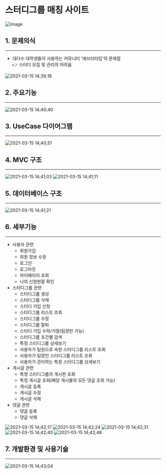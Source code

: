 # 스터디그룹 매칭 사이트
![image](https://user-images.githubusercontent.com/68433884/111112918-514c0780-85a4-11eb-8e0f-b3fddcf831f3.png)


## 1. 문제의식
-----

- 대다수 대학생들이 사용하는 커뮤니티 '에브리타임'의 문제점
  <br> &#128073; 스터디 모집 및 관리의 어려움

![2021-03-15 14;39;18](https://user-images.githubusercontent.com/68433884/111109025-49d53000-859d-11eb-8983-0dc0dc3002c3.PNG)


## 2. 주요기능
-----

![2021-03-15 14;40;40](https://user-images.githubusercontent.com/68433884/111109027-4a6dc680-859d-11eb-8ed2-d2365b771498.PNG)


## 3. UseCase 다이어그램
-----

![2021-03-15 14;40;51](https://user-images.githubusercontent.com/68433884/111109029-4a6dc680-859d-11eb-8009-f6920f6556ea.PNG)


## 4. MVC 구조
-----

![2021-03-15 14;41;03](https://user-images.githubusercontent.com/68433884/111109031-4b065d00-859d-11eb-9467-3d3a8127b4d1.PNG)
![2021-03-15 14;41;11](https://user-images.githubusercontent.com/68433884/111109033-4b9ef380-859d-11eb-883c-67df549bcd92.PNG)


## 5. 데이터베이스 구조
-----

![2021-03-15 14;41;21](https://user-images.githubusercontent.com/68433884/111109034-4b9ef380-859d-11eb-9c40-411a6eacf6e0.PNG)


## 6. 세부기능
-----

- 사용자 관련
  - 회원가입
  - 회원 정보 수정 
  - 로그인
  - 로그아웃
  - 마이페이지 조회
  - 나의 신청현황 확인
- 스터디그룹 관련
  - 스터디그룹 생성
  - 스터디그룹 삭제
  - 스터디 가입 신청
  - 스터디그룹 리스트 조회
  - 스터디그룹 수정
  - 스터디그룹 탈퇴
  - 스터디 가입 수락/거절(팀장만 가능)
  - 스터디그룹 조건별 검색
  - 특정 스터디그룹 상세보기
  - 사용자가 팀원으로 속한 스터디그룹 리스트 조회
  - 사용자가 팀장인 스터디그룹 리스트 조회
  - 사용자가 관리하는 특정 스터디그룹 상세보기
- 게시글 관련
  - 특정 스터디그룹의 게시판 조회
  - 특정 게시글 조회(해당 게시물의 모든 댓글 조회 가능)
  - 게시글 등록
  - 게시글 수정
  - 게시글 삭제
- 댓글 관련
  - 댓글 등록
  - 댓글 삭제


![2021-03-15 14;42;17](https://user-images.githubusercontent.com/68433884/111109038-4c378a00-859d-11eb-823a-649022cea0d4.PNG)
![2021-03-15 14;42;24](https://user-images.githubusercontent.com/68433884/111109039-4c378a00-859d-11eb-84ec-50140dfef534.PNG)
![2021-03-15 14;42;31](https://user-images.githubusercontent.com/68433884/111109040-4cd02080-859d-11eb-99fa-eb9ffb79d63a.PNG)
![2021-03-15 14;42;40](https://user-images.githubusercontent.com/68433884/111109041-4d68b700-859d-11eb-86a8-03390d0a78f8.PNG)
![2021-03-15 14;42;48](https://user-images.githubusercontent.com/68433884/111109042-4d68b700-859d-11eb-94e7-596ff9a1650d.PNG)


## 7. 개발환경 및 사용기술
-----

![2021-03-15 14;43;04](https://user-images.githubusercontent.com/68433884/111109023-493c9980-859d-11eb-9ebc-51ba3357ac26.PNG)
